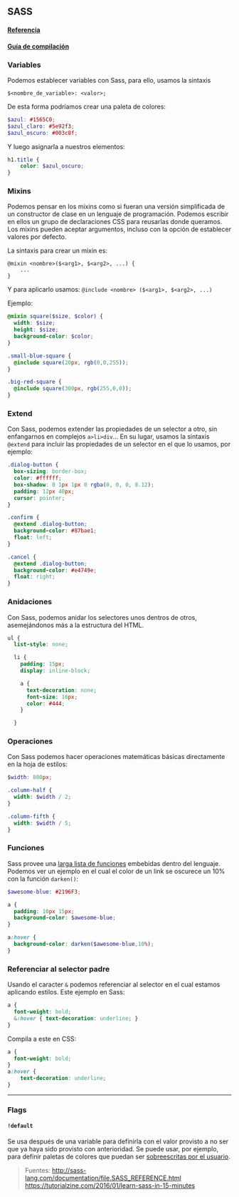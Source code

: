 ## SASS
#### [Referencia](http://sass-lang.com/documentation/file.SASS_REFERENCE.html)
#### [Guía de compilación](https://github.com/mondeja/fullstack/tree/master/frontend/src/001-entorno_de_ejecucion/css/preprocessor/sass/compilar/)

### Variables
Podemos establecer variables con Sass, para ello, usamos la sintaxis
```
$<nombre_de_variable>: <valor>;
```

De esta forma podríamos crear una paleta de colores:
```scss
$azul: #1565C0;
$azul_claro: #5e92f3;
$azul_oscuro: #003c8f;
```

Y luego asignarla a nuestros elementos:

```scss
h1.title {
    color: $azul_oscuro;
}
```

### Mixins
Podemos pensar en los mixins como si fueran una versión simplificada de un constructor de clase en un lenguaje de programación. Podemos escribir en ellos un grupo de declaraciones CSS para reusarlas donde queramos. Los mixins pueden aceptar argumentos, incluso con la opción de establecer valores por defecto.

La sintaxis para crear un mixin es:
```
@mixin <nombre>($<arg1>, $<arg2>, ...) {
    ...
}
```
Y para aplicarlo usamos: `@include <nombre> ($<arg1>, $<arg2>, ...)`

Ejemplo:
```scss
@mixin square($size, $color) {
  width: $size;
  height: $size;
  background-color: $color;
}

.small-blue-square {
  @include square(20px, rgb(0,0,255));
}

.big-red-square {
  @include square(300px, rgb(255,0,0));
}
```

### Extend
Con Sass, podemos extender las propiedades de un selector a otro, sin enfangarnos en complejos `a>li>div`... En su lugar, usamos la sintaxis `@extend` para incluir las propiedades de un selector en el que lo usamos, por ejemplo:

```scss
.dialog-button {
  box-sizing: border-box;
  color: #ffffff;
  box-shadow: 0 1px 1px 0 rgba(0, 0, 0, 0.12);
  padding: 12px 40px;
  cursor: pointer;
}

.confirm {
  @extend .dialog-button;
  background-color: #87bae1;
  float: left;
}

.cancel {
  @extend .dialog-button;
  background-color: #e4749e;
  float: right;
}
```

### Anidaciones
Con Sass, podemos anidar los selectores unos dentros de otros, asemejándonos más a la estructura del HTML.

``` scss
ul {
  list-style: none;

  li {
    padding: 15px;
    display: inline-block;

    a {
      text-decoration: none;
      font-size: 16px;
      color: #444;
    }

  }

```

### Operaciones
Con Sass podemos hacer operaciones matemáticas básicas directamente en la hoja de estilos:
```scss
$width: 800px;

.column-half {
  width: $width / 2;
}

.column-fifth {
  width: $width / 5;
}
```

### Funciones
Sass provee una [larga lista de funciones](http://sass-lang.com/documentation/Sass/Script/Functions.html) embebidas dentro del lenguaje. Podemos ver un ejemplo en el cual el color de un link se oscurece un 10% con la función `darken()`:
```scss
$awesome-blue: #2196F3;

a {
  padding: 10px 15px;
  background-color: $awesome-blue;
}

a:hover {
  background-color: darken($awesome-blue,10%);
}
```

### Referenciar al selector padre
Usando el caracter `&` podemos referenciar al selector en el cual estamos aplicando estilos. Este ejemplo en Sass:
```scss
a {
  font-weight: bold;
  &:hover { text-decoration: underline; }
}
```
Compila a este en CSS:
```css
a {
  font-weight: bold;
}
a:hover {
    text-decoration: underline;
}
```

__________________________________________

### Flags

#### `!default`
Se usa después de una variable para definirla con el valor provisto a no ser que ya haya sido provisto con anterioridad. Se puede usar, por ejemplo, para definir paletas de colores que puedan ser [sobreescritas por el usuario](https://robots.thoughtbot.com/sass-default).

>Fuentes:
http://sass-lang.com/documentation/file.SASS_REFERENCE.html
https://tutorialzine.com/2016/01/learn-sass-in-15-minutes